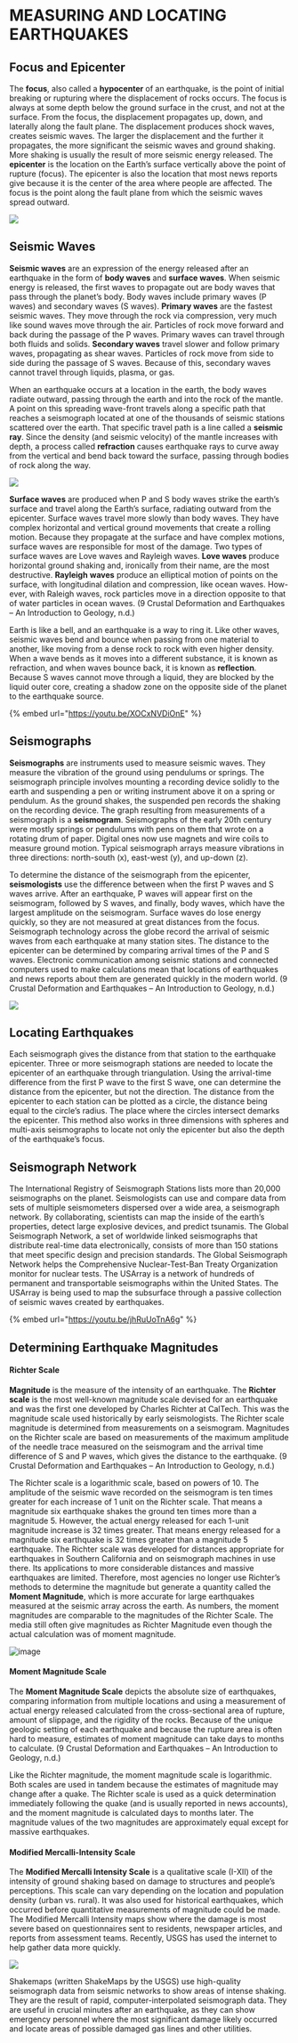 # MEASURING AND LOCATING EARTHQUAKES

## Focus and Epicenter

The **focus**, also called a **hypocenter** of an earthquake, is the point of initial breaking or rupturing where the displacement of rocks occurs. The focus is always at some depth below the ground surface in the crust, and not at the surface. From the focus, the displacement propagates up, down, and laterally along the fault plane. The displacement produces shock waves, creates seismic waves. The larger the displacement and the further it propagates, the more significant the seismic waves and ground shaking. More shaking is usually the result of more seismic energy released. The **epicenter** is the location on the Earth’s surface vertically above the point of rupture \(focus\). The epicenter is also the location that most news reports give because it is the center of the area where people are affected. The focus is the point along the fault plane from which the seismic waves spread outward.

![](https://slcc.pressbooks.pub/app/uploads/sites/10/2020/06/Epicenter.gif)

## Seismic Waves

**Seismic waves** are an expression of the energy released after an earthquake in the form of **body waves** and **surface waves**. When seismic energy is released, the first waves to propagate out are body waves that pass through the planet’s body. Body waves include primary waves \(P waves\) and secondary waves \(S waves\). **Primary waves** are the fastest seismic waves. They move through the rock via compression, very much like sound waves move through the air. Particles of rock move forward and back during the passage of the P waves. Primary waves can travel through both fluids and solids. **Secondary waves** travel slower and follow primary waves, propagating as shear waves. Particles of rock move from side to side during the passage of S waves. Because of this, secondary waves cannot travel through liquids, plasma, or gas.

When an earthquake occurs at a location in the earth, the body waves radiate outward, passing through the earth and into the rock of the mantle. A point on this spreading wave-front travels along a specific path that reaches a seismograph located at one of the thousands of seismic stations scattered over the earth. That specific travel path is a line called a **seismic ray**. Since the density \(and seismic velocity\) of the mantle increases with depth, a process called **refraction** causes earthquake rays to curve away from the vertical and bend back toward the surface, passing through bodies of rock along the way.

![](https://slcc.pressbooks.pub/app/uploads/sites/10/2020/06/Seismic-Waves.jpg)

**Surface waves** are produced when P and S body waves strike the earth’s surface and travel along the Earth’s surface, radiating outward from the epicenter. Surface waves travel more slowly than body waves. They have complex horizontal and vertical ground movements that create a rolling motion. Because they propagate at the surface and have complex motions, surface waves are responsible for most of the damage. Two types of surface waves are Love waves and Rayleigh waves. **Love waves** produce horizontal ground shaking and, ironically from their name, are the most destructive. **Rayleigh** **waves** produce an elliptical motion of points on the surface, with longitudinal dilation and compression, like ocean waves. How-ever, with Raleigh waves, rock particles move in a direction opposite to that of water particles in ocean waves. \(9 Crustal Deformation and Earthquakes – An Introduction to Geology, n.d.\)

Earth is like a bell, and an earthquake is a way to ring it. Like other waves, seismic waves bend and bounce when passing from one material to another, like moving from a dense rock to rock with even higher density. When a wave bends as it moves into a different substance, it is known as refraction, and when waves bounce back, it is known as **reflection**. Because S waves cannot move through a liquid, they are blocked by the liquid outer core, creating a shadow zone on the opposite side of the planet to the earthquake source.

{% embed url="https://youtu.be/XOCxNVDiOnE" %}

## Seismographs

**Seismographs** are instruments used to measure seismic waves. They measure the vibration of the ground using pendulums or springs. The seismograph principle involves mounting a recording device solidly to the earth and suspending a pen or writing instrument above it on a spring or pendulum. As the ground shakes, the suspended pen records the shaking on the recording device. The graph resulting from measurements of a seismograph is a **seismogram**. Seismographs of the early 20th century were mostly springs or pendulums with pens on them that wrote on a rotating drum of paper. Digital ones now use magnets and wire coils to measure ground motion. Typical seismograph arrays measure vibrations in three directions: north-south \(x\), east-west \(y\), and up-down \(z\). 

To determine the distance of the seismograph from the epicenter, **seismologists** use the difference between when the first P waves and S waves arrive. After an earthquake, P waves will appear first on the seismogram, followed by S waves, and finally, body waves, which have the largest amplitude on the seismogram. Surface waves do lose energy quickly, so they are not measured at great distances from the focus. Seismograph technology across the globe record the arrival of seismic waves from each earthquake at many station sites. The distance to the epicenter can be determined by comparing arrival times of the P and S waves. Electronic communication among seismic stations and connected computers used to make calculations mean that locations of earthquakes and news reports about them are generated quickly in the modern world. \(9 Crustal Deformation and Earthquakes – An Introduction to Geology, n.d.\)

![](https://slcc.pressbooks.pub/app/uploads/sites/10/2020/06/PS-waves_image.gif)

## Locating Earthquakes

Each seismograph gives the distance from that station to the earthquake epicenter. Three or more seismograph stations are needed to locate the epicenter of an earthquake through triangulation. Using the arrival-time difference from the first P wave to the first S wave, one can determine the distance from the epicenter, but not the direction. The distance from the epicenter to each station can be plotted as a circle, the distance being equal to the circle’s radius. The place where the circles intersect demarks the epicenter. This method also works in three dimensions with spheres and multi-axis seismographs to locate not only the epicenter but also the depth of the earthquake’s focus.

## Seismograph Network

The International Registry of Seismograph Stations lists more than 20,000 seismographs on the planet. Seismologists can use and compare data from sets of multiple seismometers dispersed over a wide area, a seismograph network. By collaborating, scientists can map the inside of the earth’s properties, detect large explosive devices, and predict tsunamis. The Global Seismograph Network, a set of worldwide linked seismographs that distribute real-time data electronically, consists of more than 150 stations that meet specific design and precision standards. The Global Seismograph Network helps the Comprehensive Nuclear-Test-Ban Treaty Organization monitor for nuclear tests. The USArray is a network of hundreds of permanent and transportable seismographs within the United States. The USArray is being used to map the subsurface through a passive collection of seismic waves created by earthquakes. 

{% embed url="https://youtu.be/jhRuUoTnA6g" %}

## Determining Earthquake Magnitudes

#### Richter Scale

**Magnitude** is the measure of the intensity of an earthquake. The **Richter scale** is the most well-known magnitude scale devised for an earthquake and was the first one developed by Charles Richter at CalTech. This was the magnitude scale used historically by early seismologists. The Richter scale magnitude is determined from measurements on a seismogram. Magnitudes on the Richter scale are based on measurements of the maximum amplitude of the needle trace measured on the seismogram and the arrival time difference of S and P waves, which gives the distance to the earthquake. \(9 Crustal Deformation and Earthquakes – An Introduction to Geology, n.d.\)

The Richter scale is a logarithmic scale, based on powers of 10. The amplitude of the seismic wave recorded on the seismogram is ten times greater for each increase of 1 unit on the Richter scale. That means a magnitude six earthquake shakes the ground ten times more than a magnitude 5. However, the actual energy released for each 1-unit magnitude increase is 32 times greater. That means energy released for a magnitude six earthquake is 32 times greater than a magnitude 5 earthquake. The Richter scale was developed for distances appropriate for earthquakes in Southern California and on seismograph machines in use there. Its applications to more considerable distances and massive earthquakes are limited. Therefore, most agencies no longer use Richter’s methods to determine the magnitude but generate a quantity called the **Moment Magnitude**, which is more accurate for large earthquakes measured at the seismic array across the earth. As numbers, the moment magnitudes are comparable to the magnitudes of the Richter Scale. The media still often give magnitudes as Richter Magnitude even though the actual calculation was of moment magnitude.

![image](https://upload.wikimedia.org/wikipedia/commons/d/de/Earthquake_severity.jpg)

#### Moment Magnitude Scale

The **Moment Magnitude Scale** depicts the absolute size of earthquakes, comparing information from multiple locations and using a measurement of actual energy released calculated from the cross-sectional area of rupture, amount of slippage, and the rigidity of the rocks. Because of the unique geologic setting of each earthquake and because the rupture area is often hard to measure, estimates of moment magnitude can take days to months to calculate. \(9 Crustal Deformation and Earthquakes – An Introduction to Geology, n.d.\)

Like the Richter magnitude, the moment magnitude scale is logarithmic. Both scales are used in tandem because the estimates of magnitude may change after a quake. The Richter scale is used as a quick determination immediately following the quake \(and is usually reported in news accounts\), and the moment magnitude is calculated days to months later. The magnitude values of the two magnitudes are approximately equal except for massive earthquakes.

#### Modified Mercalli-Intensity Scale

The **Modified Mercalli Intensity Scale** is a qualitative scale \(I-XII\) of the intensity of ground shaking based on damage to structures and people’s perceptions. This scale can vary depending on the location and population density \(urban vs. rural\). It was also used for historical earthquakes, which occurred before quantitative measurements of magnitude could be made. The Modified Mercalli Intensity maps show where the damage is most severe based on questionnaires sent to residents, newspaper articles, and reports from assessment teams. Recently, USGS has used the internet to help gather data more quickly.

![](../../../.gitbook/assets/image%20%282%29.png)

Shakemaps \(written ShakeMaps by the USGS\) use high-quality seismograph data from seismic networks to show areas of intense shaking. They are the result of rapid, computer-interpolated seismograph data. They are useful in crucial minutes after an earthquake, as they can show emergency personnel where the most significant damage likely occurred and locate areas of possible damaged gas lines and other utilities.

